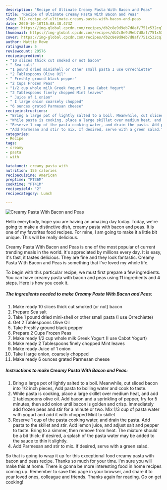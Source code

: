 ```yaml
---
description: "Recipe of Ultimate Creamy Pasta With Bacon and Peas"
title: "Recipe of Ultimate Creamy Pasta With Bacon and Peas"
slug: 312-recipe-of-ultimate-creamy-pasta-with-bacon-and-peas
date: 2020-10-10T15:08:38.473Z
image: https://img-global.cpcdn.com/recipes/db2c8e9d9eb7d8af/751x532cq70/creamy-pasta-with-bacon-and-peas-recipe-main-photo.jpg
thumbnail: https://img-global.cpcdn.com/recipes/db2c8e9d9eb7d8af/751x532cq70/creamy-pasta-with-bacon-and-peas-recipe-main-photo.jpg
cover: https://img-global.cpcdn.com/recipes/db2c8e9d9eb7d8af/751x532cq70/creamy-pasta-with-bacon-and-peas-recipe-main-photo.jpg
author: Mattie Rowe
ratingvalue: 5
reviewcount: 29576
recipeingredient:
- "10 slices thick cut smoked or not bacon"
- " Sea salt"
- "1 pound dried minishell or other small pasta I use Orrechiette"
- "2 Tablespoons Olive Oil"
- " Freshly ground black pepper"
- "2 Cups Frozen Peas"
- "1/2 cup whole milk Greek Yogurt I use Cabot Yogurt"
- "2 Tablespoons finely chopped Mint leaves"
- " Juice of 1 onion"
- " I large onion coarsely chopped"
- "6 ounces grated Parmesan cheese"
recipeinstructions:
- "Bring a large pot of lightly salted to a boil. Meanwhile, cut sliced bacon into 1/2 inch pieces, Add pasta to boiling water and cook to taste."
- "While pasta is cooking, place a large skillet over medium heat, and add 2 tablespoons olive oil. Add bacon and a sprinkling of pepper, fry for 5 minutes, then add onion until bacon is golden and crisp. Immediately add frozen peas and stir for a minute or two. Mix 1/3 cup of pasta water with yogurt and add it with chopped Mint to skillet"
- "Reserve 1 cup of the pasta cooking water, and drain the pasta. Add pasta to the skillet and stir. Add lemon juice, and adjust salt and pepper to taste. Bring to a simmer, then remove from heat. The mixture should be a bit thick; if desired, a splash of the pasta water may be added to the sauce to thin it slightly."
- "Add Parmesan and stir to mix. If desired, serve with a green salad."
categories:
- Recipe
tags:
- creamy
- pasta
- with

katakunci: creamy pasta with 
nutrition: 155 calories
recipecuisine: American
preptime: "PT36M"
cooktime: "PT41M"
recipeyield: "2"
recipecategory: Lunch

---
```



![Creamy Pasta With Bacon and Peas](https://img-global.cpcdn.com/recipes/db2c8e9d9eb7d8af/751x532cq70/creamy-pasta-with-bacon-and-peas-recipe-main-photo.jpg)

Hello everybody, hope you are having an amazing day today. Today, we're going to make a distinctive dish, creamy pasta with bacon and peas. It is one of my favorites food recipes. For mine, I am going to make it a little bit unique. This will be really delicious.

Creamy Pasta With Bacon and Peas is one of the most popular of current trending meals in the world. It's appreciated by millions every day. It is easy, it's fast, it tastes delicious. They are fine and they look fantastic. Creamy Pasta With Bacon and Peas is something that I've loved my whole life.




To begin with this particular recipe, we must first prepare a few ingredients. You can have creamy pasta with bacon and peas using 11 ingredients and 4 steps. Here is how you cook it.

<!--inarticleads1-->

##### The ingredients needed to make Creamy Pasta With Bacon and Peas:

1. Make ready 10 slices thick cut smoked (or not) bacon
1. Prepare  Sea salt
1. Take 1 pound dried mini-shell or other small pasta (I use Orrechiette)
1. Get 2 Tablespoons Olive Oil
1. Take  Freshly ground black pepper
1. Prepare 2 Cups Frozen Peas
1. Make ready 1/2 cup whole milk Greek Yogurt (I use Cabot Yogurt)
1. Make ready 2 Tablespoons finely chopped Mint leaves
1. Make ready  Juice of 1 onion
1. Take  I large onion, coarsely chopped
1. Make ready 6 ounces grated Parmesan cheese




<!--inarticleads2-->

##### Instructions to make Creamy Pasta With Bacon and Peas:

1. Bring a large pot of lightly salted to a boil. Meanwhile, cut sliced bacon into 1/2 inch pieces, Add pasta to boiling water and cook to taste.
1. While pasta is cooking, place a large skillet over medium heat, and add 2 tablespoons olive oil. Add bacon and a sprinkling of pepper, fry for 5 minutes, then add onion until bacon is golden and crisp. Immediately add frozen peas and stir for a minute or two. Mix 1/3 cup of pasta water with yogurt and add it with chopped Mint to skillet
1. Reserve 1 cup of the pasta cooking water, and drain the pasta. Add pasta to the skillet and stir. Add lemon juice, and adjust salt and pepper to taste. Bring to a simmer, then remove from heat. The mixture should be a bit thick; if desired, a splash of the pasta water may be added to the sauce to thin it slightly.
1. Add Parmesan and stir to mix. If desired, serve with a green salad.




So that is going to wrap it up for this exceptional food creamy pasta with bacon and peas recipe. Thanks so much for your time. I'm sure you will make this at home. There is gonna be more interesting food in home recipes coming up. Remember to save this page in your browser, and share it to your loved ones, colleague and friends. Thanks again for reading. Go on get cooking!
